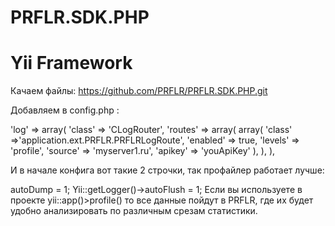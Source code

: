 PRFLR.SDK.PHP
=============


Yii Framework
=============

Качаем файлы:
https://github.com/PRFLR/PRFLR.SDK.PHP.git


Добавляем в config.php : 

'log' => array(
        'class' => 'CLogRouter',
                 'routes' => array(
                       array(
                              'class' =>'application.ext.PRFLR.PRFLRLogRoute',
                              'enabled' => true,
                              'levels'  => 'profile',
                              'source' => 'myserver1.ru',
                              'apikey' => 'youApiKey'
                         ),
                  ),
 ),

И в начале конфига вот такие 2 строчки, так профайлер работает лучше:
<?php
Yii::getLogger()->autoDump = 1;
Yii::getLogger()->autoFlush = 1;


Если вы используете в проекте  yii::app()>profile()      то все данные пойдут в PRFLR, где их будет удобно анализировать по различным срезам статистики. ﻿
